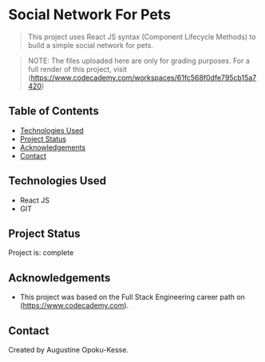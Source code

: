 # Social Network For Pets
> This project uses React JS syntax (Component Lifecycle Methods) to build a simple social network for pets.

>NOTE: The files uploaded here are only for grading purposes. For a full render of this project, visit (https://www.codecademy.com/workspaces/61fc568f0dfe795cb15a7420) 

## Table of Contents
* [Technologies Used](#technologies-used)
* [Project Status](#project-status)
* [Acknowledgements](#acknowledgements)
* [Contact](#contact)


## Technologies Used
- React JS
- GIT


## Project Status
Project is: complete


## Acknowledgements
- This project was based on the Full Stack Engineering career path on (https://www.codecademy.com).


## Contact
Created by Augustine Opoku-Kesse.
